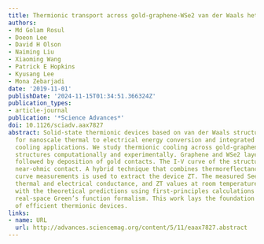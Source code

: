 ```yaml
---
title: Thermionic transport across gold-graphene-WSe2 van der Waals heterostructures
authors:
- Md Golam Rosul
- Doeon Lee
- David H Olson
- Naiming Liu
- Xiaoming Wang
- Patrick E Hopkins
- Kyusang Lee
- Mona Zebarjadi
date: '2019-11-01'
publishDate: '2024-11-15T01:34:51.366324Z'
publication_types:
- article-journal
publication: '*Science Advances*'
doi: 10.1126/sciadv.aax7827
abstract: Solid-state thermionic devices based on van der Waals structures were proposed
  for nanoscale thermal to electrical energy conversion and integrated electronic
  cooling applications. We study thermionic cooling across gold-graphene-WSe2-graphene-gold
  structures computationally and experimentally. Graphene and WSe2 layers were stacked,
  followed by deposition of gold contacts. The I-V curve of the structure suggests
  near-ohmic contact. A hybrid technique that combines thermoreflectance and cooling
  curve measurements is used to extract the device ZT. The measured Seebeck coefficient,
  thermal and electrical conductance, and ZT values at room temperatures are in agreement
  with the theoretical predictions using first-principles calculations combined with
  real-space Green’s function formalism. This work lays the foundation for development
  of efficient thermionic devices.
links:
- name: URL
  url: http://advances.sciencemag.org/content/5/11/eaax7827.abstract
---
```

